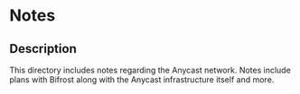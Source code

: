 # Notes
## Description
This directory includes notes regarding the Anycast network. Notes include plans with Bifrost along with the Anycast infrastructure itself and more.